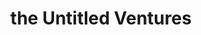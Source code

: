 ---
layout: firm_page
title: "the Untitled Ventures"
id: "theuntitled.vc"
permalink: "/theuntitledventurestheuntitled.vc/"
website: "https://www.theuntitled.vc"
offices: "London (United Kingdom), Moscow (Russia), Riga (Latvia), Luxembourg (Luxembourg)"
investment_stages: "Pre-Seed, Seed"
portfolio_companies: "Get-Pure, Voximplant, NacoTech, Wizart, SyncVault, GetFaster, Sarafan-Technology, Dark 01, Sizolution, gstv, Segmentstream, sportrecs"
portfolio_link: "https://www.theuntitled.vc/portfolio"
investment_markets: "Deep Tech, B2B, AI, Computer Vision, Robotics, Agritech, Medtech, Data Management"
founded_year: "2014"
description: "the Untitled Ventures is an early growth stage fund specializing in deep tech from Eastern Europe. They help innovative startups with competitive products and ambitious teams enter the international market, building a bridge between Eastern and Western Europe."
linkedin: "https://www.linkedin.com/company/the-untitled-ventures/"
twitter: "https://twitter.com/UntitledVC"
instagram: ""
team_page: "https://www.theuntitled.vc/team"
investor_type: "Venture Capital"
crunchbase: "https://www.crunchbase.com/organization/the-untitled-venture-company"
pitchbook: "https://pitchbook.com/profiles/investor/63948-25"

# SEO Optimization
meta_title: "the Untitled Ventures - VC Firm - projectstartups.com"
meta_description: "the Untitled Ventures, the Untitled Ventures is an early growth stage fund specializing in deep tech from Eastern Europe. They help innovative startups with competitive prod..."
meta_keywords: "the Untitled Ventures, Deep Tech, B2B, AI, Computer Vision, Robotics, Agritech, Medtech, Data Management, VC firm, venture capital, startup investor, projectstartups.com"
canonical_url: "https://vc.projectstartups.com/theuntitledventurestheuntitled.vc/"
---
